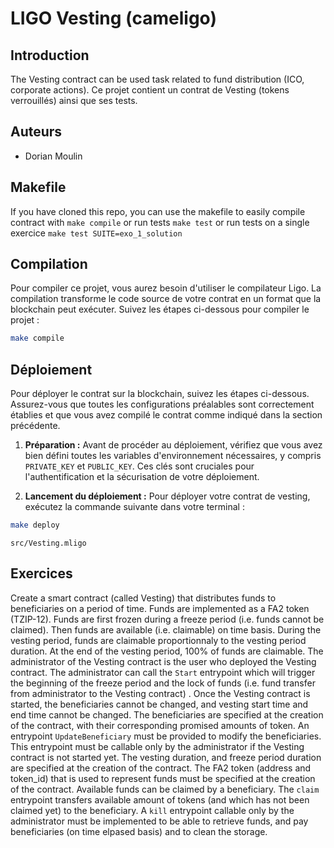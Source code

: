 # LIGO Vesting (cameligo)

## Introduction

The Vesting contract can be used task related to fund distribution (ICO, corporate actions).
Ce projet contient un contrat de Vesting (tokens verrouillés) ainsi que ses tests.

## Auteurs
- Dorian Moulin

## Makefile

If you have cloned this repo, you can use the makefile to easily compile contract with `make compile` or run tests `make test` or run tests on a single exercice `make test SUITE=exo_1_solution`

## Compilation
Pour compiler ce projet, vous aurez besoin d'utiliser le compilateur Ligo. La compilation transforme le code source de votre contrat en un format que la blockchain peut exécuter. Suivez les étapes ci-dessous pour compiler le projet :

```bash
make compile
```

## Déploiement

Pour déployer le contrat sur la blockchain, suivez les étapes ci-dessous. Assurez-vous que toutes les configurations préalables sont correctement établies et que vous avez compilé le contrat comme indiqué dans la section précédente.

1. **Préparation :** Avant de procéder au déploiement, vérifiez que vous avez bien défini toutes les variables d'environnement nécessaires, y compris `PRIVATE_KEY` et `PUBLIC_KEY`. Ces clés sont cruciales pour l'authentification et la sécurisation de votre déploiement.

2. **Lancement du déploiement :** Pour déployer votre contrat de vesting, exécutez la commande suivante dans votre terminal :

```bash
make deploy
```


```
src/Vesting.mligo
```

## Exercices

Create a smart contract (called Vesting) that distributes funds to beneficiaries on a period of time.
Funds are implemented as a FA2 token (TZIP-12).
Funds are first frozen during a freeze period (i.e. funds cannot be claimed). Then funds are available (i.e.
claimable) on time basis. During the vesting period, funds are claimable proportionnaly to the vesting period
duration. At the end of the vesting period, 100% of funds are claimable.
The administrator of the Vesting contract is the user who deployed the Vesting contract.
The administrator can call the `Start` entrypoint which will trigger the beginning of the freeze period and the
lock of funds (i.e. fund transfer from administrator to the Vesting contract) . Once the Vesting contract is
started, the beneficiaries cannot be changed, and vesting start time and end time cannot be changed.
The beneficiaries are specified at the creation of the contract, with their corresponding promised amounts of
token.
An entrypoint `UpdateBeneficiary` must be provided to modify the beneficiaries. This entrypoint must be
callable only by the administrator if the Vesting contract is not started yet.
The vesting duration, and freeze period duration are specified at the creation of the contract.
The FA2 token (address and token_id) that is used to represent funds must be specified at the creation of
the contract.
Available funds can be claimed by a beneficiary. The `claim` entrypoint transfers available amount of tokens
(and which has not been claimed yet) to the beneficiary.
A `kill` entrypoint callable only by the administrator must be implemented to be able to retrieve funds, and
pay beneficiaries (on time elpased basis) and to clean the storage. 
